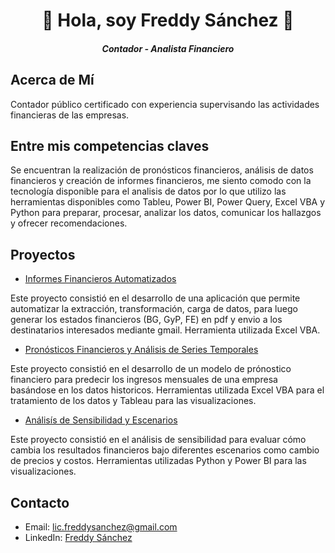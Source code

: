 <div align="center">
<h1 align="center">👋 Hola, soy Freddy Sánchez 👋</h1>
<h5 align="center">Contador - Analista Financiero</h5>
</div>

## Acerca de Mí
<p>Contador público certificado con experiencia supervisando las actividades financieras de las empresas.</p>

## Entre mis competencias claves
<p>Se encuentran la realización de pronósticos financieros, análisis de datos financieros y creación de informes financieros, 
me siento comodo con la tecnología disponible para el analisis de datos por lo que utilizo las herramientas disponibles como 
Tableu, Power BI, Power Query, Excel VBA y Python  para preparar, procesar, analizar los datos, comunicar los hallazgos y 
ofrecer recomendaciones.</p>

## Proyectos
- [Informes Financieros Automatizados](#)
<p>Este proyecto consistió en el desarrollo de una aplicación que permite automatizar la extracción, transformación, carga de datos, para luego generar los estados financieros (BG, GyP, FE) en pdf y envio a los destinatarios interesados mediante gmail. Herramienta utilizada Excel VBA.</p>

- [Pronósticos Financieros y Análisis de Series Temporales](#)
<p>Este proyecto consistió en el desarrollo de un modelo de prónostico financiero para predecir los ingresos mensuales de una empresa basándose en los datos historicos. Herramientas utilizada Excel VBA para el tratamiento de los datos y Tableau para las visualizaciones.</p>

- [Análisís de Sensibilidad y Escenarios](#)
<p>Este proyecto consistió en el análisis de sensibilidad para evaluar cómo cambia los resultados financieros bajo diferentes escenarios como cambio de precios y costos. Herramientas utilizadas Python y Power BI para las visualizaciones.</p>

## Contacto
- Email: lic.freddysanchez@gmail.com
- LinkedIn: [Freddy Sánchez](https://www.linkedin.com/in/freddysanchezaguero)
